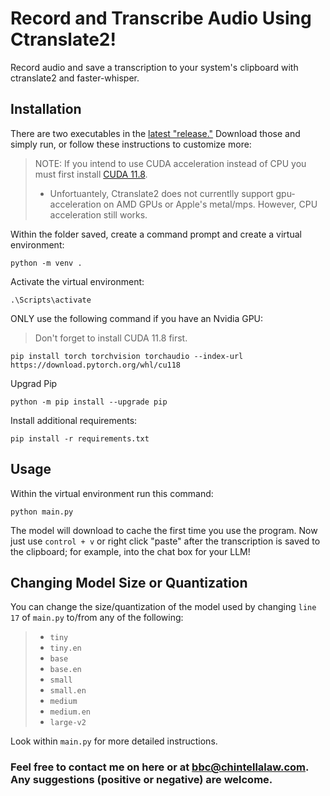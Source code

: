 # Record and Transcribe Audio Using Ctranslate2!
Record audio and save a transcription to your system's clipboard with ctranslate2 and faster-whisper.

## Installation
There are two executables in the [latest "release."](https://github.com/BBC-Esq/ctranslate2-faster-whisper-transcriber/releases/tag/v1.1)  Download those and simply run, or follow these instructions to customize more:
> NOTE: If you intend to use CUDA acceleration instead of CPU you must first install [CUDA 11.8](https://developer.nvidia.com/cuda-11-8-0-download-archive).
  > * Unfortuantely, Ctranslate2 does not currentlly support gpu-acceleration on AMD GPUs or Apple's metal/mps.  However, CPU acceleration still works.

Within the folder saved, create a command prompt and create a virtual environment:
```
python -m venv .
```
Activate the virtual environment:
```
.\Scripts\activate
```
ONLY use the following command if you have an Nvidia GPU:
> Don't forget to install CUDA 11.8 first.
```
pip install torch torchvision torchaudio --index-url https://download.pytorch.org/whl/cu118
```
Upgrad Pip
```
python -m pip install --upgrade pip
```
Install additional requirements:
```
pip install -r requirements.txt
```

## Usage
Within the virtual environment run this command:
```
python main.py
```
The model will download to cache the first time you use the program.
Now just use ```control + v``` or right click "paste" after the transcription is saved to the clipboard; for example, into the chat box for your LLM!

## Changing Model Size or Quantization
You can change the size/quantization of the model used by changing ```line 17``` of ```main.py``` to/from any of the following:

>  * ```tiny```
>  * ```tiny.en```
>  * ```base```
>  * ```base.en```
>  * ```small```
>  * ```small.en```
>  * ```medium```
>  * ```medium.en```
>  * ```large-v2```

Look within ```main.py``` for more detailed instructions.

### Feel free to contact me on here or at bbc@chintellalaw.com.  Any suggestions (positive or negative) are welcome.
